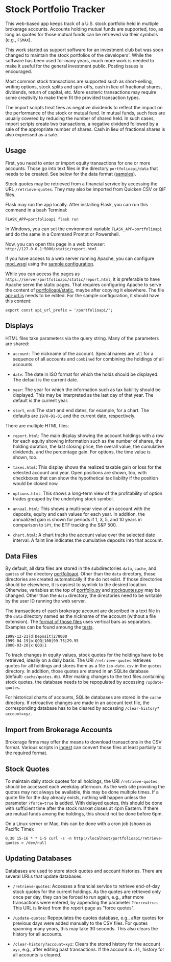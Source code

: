Stock Portfolio Tracker
=======================

This web-based app keeps track of a U.S. stock portfolio held in multiple
brokerage accounts.  Accounts holding mutual funds are supported, too, as long
as quotes for those mutual funds can be retrieved via their symbols (e.g.,
`FSMAX`).

This work started as support software for an investment club but was soon
changed to maintain the stock portfolios of the developers'.  While the
software has been used for many years, much more work is needed to make it
useful for the general investment public.  Posting issues is encouraged.

Most common stock transactions are supported such as short-selling, writing
options, stock splits and spin-offs, cash in lieu of fractional shares,
dividends, return of capital, etc.  More esoteric transactions may require some
creativity to make them fit the provided transaction types.

The import scripts treat fees as negative dividends to reflect the impact on
the performance of the stock or mutual fund.  In mutual funds, such fees are
usually covered by reducing the number of shared held.  In such cases, import
scripts create two transactions, a negative dividend followed by a sale of the
appropriate number of shares.  Cash in lieu of fractional shares is also
expressed as a sale.


Usage
-----

First, you need to enter or import equity transactions for one or more
accounts.  Those go into text files in the directory `portfolioapi/data` that
needs to be created.  See below for the data format
([samples](./tests/data/account2)).

Stock quotes may be retrieved from a financial service by accessing the URL
`/retrieve-quotes`.  They may also be imported from Quicken CSV or QIF files.

Flask may run the app locally.  After installing Flask, you can run this
command in a bash Terminal:

    FLASK_APP=portfolioapi flask run

In Windows, you can set the environment variable `FLASK_APP=portfolioapi` and
do the same in a Command Prompt or Powershell.

Now, you can open this page in a web browser:
`http://127.0.0.1:5000/static/report.html`

If you have access to a web server running Apache, you can configure
[mod_wsgi](https://modwsgi.readthedocs.io/) using the [sample
configuration](./sample-mod_wsgi.conf).

While you can access the pages as
`https://server/portfolioapi/static/report.html`, it is preferable to have
Apache serve the static pages.  That requires configuring Apache to serve the
content of [portfolioapi/static](./portfolioapi/static), maybe after copying it
elsewhere.  The file [api-url.js](./portfolioapi/static/js/api-url.js) needs to
be edited.  For the sample configuration, it should have this content:

    export const api_url_prefix = '/portfolioapi/';


Displays
--------

HTML files take parameters via the query string.  Many of the parameters are
shared:

* `account`: The nickname of the account.  Special names are `all` for a
  sequence of all accounts and `combined` for combining the holdings of all
  accounts.

* `date`: The date in ISO format for which the holds should be displayed.  The
  default is the current date.

* `year`: The year for which the information such as tax liability should be
  displayed.  This may be interpreted as the last day of that year.  The
  default is the current year.

* `start`, `end`: The start and end dates, for example, for a chart.  The
  defaults are `1970-01-01` and the current date, respectively.


There are multiple HTML files:

* `report.html`: The main display showing the account holdings with a row for
  each equity showing information such as the number of shares, the holding
  duration, the last closing price, the overall value, the cumulative
  dividends, and the percentage gain.  For options, the time value is shown,
  too.

* `taxes.html`: This display shows the realized taxable gain or loss for the
  selected account and year.  Open positions are shown, too, with checkboxes
  that can show the hypothetical tax liability if the position would be closed
  now.

* `options.html`: This shows a long-term view of the profitability of option
  trades grouped by the underlying stock symbol.

* `annual.html`: This shows a multi-year view of an account with the deposits,
  equity and cash values for each year.  In addition, the annualized gain is
  shown for periods if 1, 3, 5, and 10 years in comparison to `SPY`, the ETF
  tracking the S&P 500.

* `chart.html`: A chart tracks the account value over the selected date
  interval.  A faint line indicates the cumulative deposits into that account.


Data Files
----------

By default, all data files are stored in the subdirectories `data`, `cache`,
and `quotes` of the directory [portfolioapi](./portfolio/).  Other than the
`data` directory, those directories are created automatically if the do not
exist.  If those directories should be elsewhere, it is easiest to symlink to
the desired location.  Otherwise, variables at the top of
[portfolio.py](./portfolioapi/portfolio.py) and
[stockquotes.py](./portfolioapi/stockquotes.py) may be changed.  Other than the
`data` directory, the directories need to be writable by the user ID running
the web server.

The transactions of each brokerage account are described in a text file in the
`data` directory named as the nickname of the account (without a file
extension).  The [format of those files](./doc/account.md) uses vertical bars
as separators.  Examples can be found amoung the
[tests](./tests/data/account2).

    1998-12-21|d|Deposit|278000
    1999-04-19|b|QQQ|100|99.75|29.95
    2000-03-20|x|QQQ|1

To track changes in equity values, stock quotes for the holdings have to be
retrieved, ideally on a daily basis.  The URI `/retrieve-quotes` retrieves
quotes for all holdings and stores them as a file `iso-date.csv` in the
`quotes` directory.  In addition, those quotes are stored in an SQLite database
(default: `cache/quotes.db`).  After making changes to the text files
containing stock quotes, the database needs to be repopulated by accessing
`/update-quotes`.

For historical charts of accounts, SQLite databases are stored in the `cache`
directory.  If retroactive changes are made in an account text file, the
corresponding database has to be cleared by accessing
`/clear-history?account=xyz`.


Import from Brokerage Accounts
------------------------------

Brokerage firms may offer the means to download transactions in the CSV
format.  Various scripts in [ingest](./ingest) can convert those files at least
partially to the required format.


Stock Quotes
------------

To maintain daily stock quotes for all holdings, the URI `/retrieve-quotes`
should be accessed each weekday afternoon.  As the web site providing the
quotes may not always be available, this may be done multiple times.  If a
quote file for the day already exists, nothing will happen unless the parameter
`?force=true` is added.  With delayed quotes, this should be done with
sufficient time after the stock market closes at 4pm Eastern.  If there are
mutual funds among the holdings, this should not be done before 6pm.

On a Linux server or Mac, this can be done with a cron job (shown as Pacific
Time):

    0,30 15-16 * * 1-5 curl -s -n http://localhost/portfolioapi/retrieve-quotes > /dev/null


Updating Databases
------------------

Databases are used to store stock quotes and account histories.  There are
several URLs that update databases.

* `/retrieve-quotes`: Accesses a financial service to retrieve end-of-day stock
  quotes for the current holdings.  As the quotes are retrieved only once per
  day, they can be forced to run again, e.g., after more transactions were
  entered, by appending the parameter `?force=true`.  This URL is linked from
  the report page as "force quotes".

* `/update-quotes`: Repopulates the quotes database, e.g., after quotes for
  previous days were added manually to the CSV files.  For quotes spanning many
  years, this may take 30 seconds.  This also clears the history for all
  accounts.

* `/clear-history?account=xyz`: Clears the stored history for the account
  `xyz`, e.g., after editing past transactions.  If the account is `all`,
  history for all accounts is cleared.

